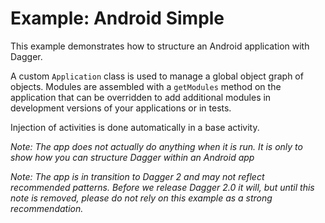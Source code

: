 Example: Android Simple
=======================

This example demonstrates how to structure an Android application with Dagger.

A custom `Application` class is used to manage a global object graph of objects. Modules are
assembled with a `getModules` method on the application that can be overridden to add additional
modules in development versions of your applications or in tests.

Injection of activities is done automatically in a base activity.

_Note: The app does not actually do anything when it is run. It is only to show how you can
 structure Dagger within an Android app_

_Note: The app is in transition to Dagger 2 and may not reflect recommended patterns.  Before
 we release Dagger 2.0 it will, but until this note is removed, please do not rely on this
 example as a strong recommendation._
